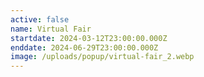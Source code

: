 ```yaml
---
active: false
name: Virtual Fair
startdate: 2024-03-12T23:00:00.000Z
enddate: 2024-06-29T23:00:00.000Z
image: /uploads/popup/virtual-fair_2.webp
---
```



